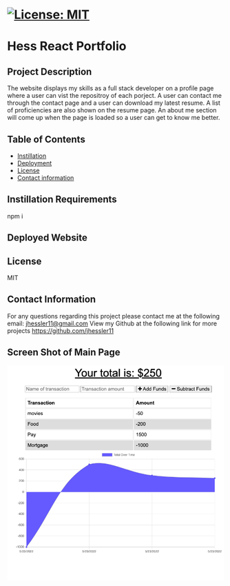 # [![License: MIT](https://img.shields.io/badge/License-MIT-yellow.svg)](https://opensource.org/licenses/MIT)
  
  # Hess React Portfolio

  ## Project Description 
  The website displays my skills as a full stack developer on a profile page where a user can vist the repositroy of each porject. A user can contact me   through the contact page and a user can download my latest resume. A list of proficiencies are also shown on the resume page. An about me section will come up when the page is loaded so a user can get to know me better. 
  
  ## Table of Contents
  - [Instillation](#Instillation-Requirements)
  - [Deployment](#Deployed-Webiste)
  - [License](#License)
  - [Contact information](#Contact-information)
  
  ## Instillation Requirements
  npm i
  
  ## Deployed Website
  
  
  ## License
  MIT

  ## Contact Information 
  For any questions regarding this project please contact me at the following email: jhessler11@gmail.com
  View my Github at the following link for more projects https://github.com/jhessler11
  

  ## Screen Shot of Main Page
  ![Alt text](https://github.com/JHESSLER11/hess-budget-tracker/blob/main/public/images/budget_tracker.png)
